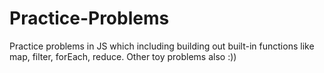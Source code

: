 # Practice-Problems

Practice problems in JS which including building out built-in functions like map, filter, forEach, reduce.  Other toy problems also :))
